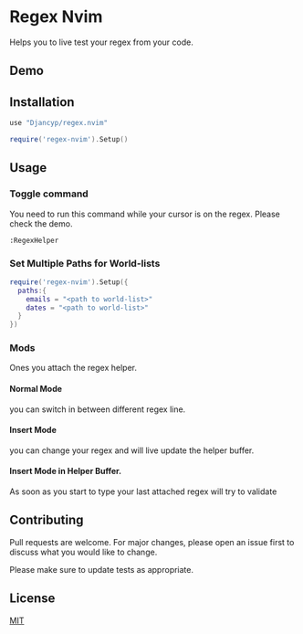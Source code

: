 # Regex Nvim

Helps you to live test your regex from your code.
## Demo

## Installation

```lua
use "Djancyp/regex.nvim"
```
```lua
require('regex-nvim').Setup()
```
## Usage
### Toggle command
You need to run this command while your cursor is on the regex. Please check the demo.
```vim
:RegexHelper
```
### Set Multiple Paths for World-lists 
```lua
require('regex-nvim').Setup({
  paths:{
    emails = "<path to world-list>"
    dates = "<path to world-list>"
  }
})
```
### Mods
Ones you attach the regex helper.
#### Normal Mode
you can switch in between different regex line.
#### Insert Mode
you can change your regex and will live update the helper buffer.
#### Insert Mode in Helper Buffer.
As soon as you start to type your last attached regex will try to validate
 
## Contributing
Pull requests are welcome. For major changes, please open an issue first to discuss what you would like to change.

Please make sure to update tests as appropriate.

## License
[MIT](https://choosealicense.com/licenses/mit/)
